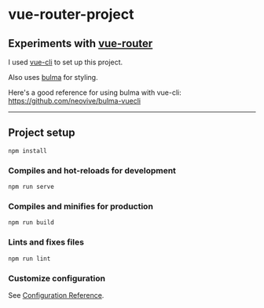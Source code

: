 # vue-router-project

## Experiments with [vue-router](https://router.vuejs.org/)

I used [vue-cli](https://cli.vuejs.org/) to set up this project.

Also uses [bulma](https://bulma.io/) for styling.

Here's a good reference for using bulma with vue-cli: https://github.com/neovive/bulma-vuecli


----------------

## Project setup
```
npm install
```

### Compiles and hot-reloads for development
```
npm run serve
```

### Compiles and minifies for production
```
npm run build
```

### Lints and fixes files
```
npm run lint
```

### Customize configuration
See [Configuration Reference](https://cli.vuejs.org/config/).
